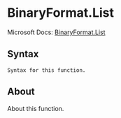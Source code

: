 # BinaryFormat.List

Microsoft Docs: [BinaryFormat.List](https://docs.microsoft.com/en-us/powerquery-m/binaryformat-list)

## Syntax

```
Syntax for this function.
```

## About

About this function.

